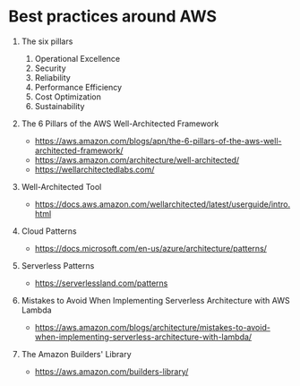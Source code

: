 # Best practices around AWS

1. The six pillars
    1. Operational Excellence
    1. Security
    1. Reliability
    1. Performance Efficiency
    1. Cost Optimization
    1. Sustainability

1. The 6 Pillars of the AWS Well-Architected Framework
    - https://aws.amazon.com/blogs/apn/the-6-pillars-of-the-aws-well-architected-framework/
    - https://aws.amazon.com/architecture/well-architected/
    - https://wellarchitectedlabs.com/

1. Well-Architected Tool
    - https://docs.aws.amazon.com/wellarchitected/latest/userguide/intro.html

1. Cloud Patterns
    - https://docs.microsoft.com/en-us/azure/architecture/patterns/

1. Serverless Patterns
    - https://serverlessland.com/patterns

1. Mistakes to Avoid When Implementing Serverless Architecture with AWS Lambda
    - https://aws.amazon.com/blogs/architecture/mistakes-to-avoid-when-implementing-serverless-architecture-with-lambda/

1. The Amazon Builders' Library
    - https://aws.amazon.com/builders-library/